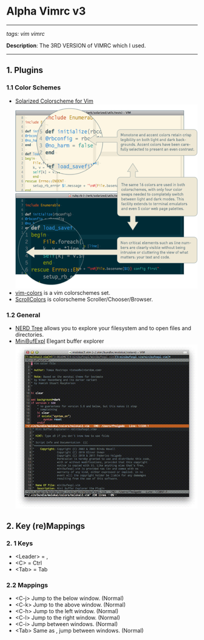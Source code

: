 # Alpha Vimrc v3
- - - 
_tags: vim vimrc_ 

__Description__: The 3RD VERSION of VIMRC which I used.

- - - 
 
## 1. Plugins

### 1.1 Color Schemes
* [Solarized Colorscheme for Vim]
![solarized dark](https://github.com/AlphaLiu/alpha-vimrc-v3/raw/master/images/solarized-vim.png)
* [vim-colors] is a vim colorschemes set.
* [ScrollColors] is colorscheme Scroller/Chooser/Browser.

### 1.2 General
* [NERD Tree] allows you to explore your filesystem and to open files and directories.
* [MiniBufExpl] Elegant buffer explorer
![minibufexpl](https://github.com/AlphaLiu/alpha-vimrc-v3/raw/master/images/minibufexpl.gif)


## 2. Key (re)Mappings
### 2. 1 Keys
* \<Leader\> = ,
* \<C\> = Ctrl
* \<Tab\> = Tab
 
### 2.2 Mappings
* \<C-j\> Jump to the below window. (Normal)
* \<C-k\> Jump to the above window. (Normal)
* \<C-h\> Jump to the left window. (Normal)
* \<C-l\> Jump to the right window. (Normal)
* \<C-i\> Jump between windows. (Normal)
* \<Tab\> Same as <C-i>, jump between windows. (Normal)




[Solarized Colorscheme for Vim]: https://github.com/altercation/vim-colors-solarized
[vim-colors]: https://github.com/spf13/vim-colors
[ScrollColors]: https://github.com/vim-scripts/ScrollColors
[NERD Tree]: https://github.com/scrooloose/nerdtree
[MiniBufExpl]: https://github.com/techlivezheng/vim-plugin-minibufexpl

